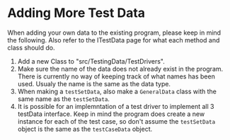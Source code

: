 # Adding More Test Data
When adding your own data to the existing program, please keep in mind the following. Also refer to the ITestData page for what each method and class should do.
1. Add a new Class to "src/TestingData/TestDrivers".
1. Make sure the name of the data does not already exist in the program. There is currently no way of keeping track of what names has been used. Usualy the name is the same as the data type.
2. When making a `testSetData`, also make a `GeneralData` class with the same name as the `testSetData`.
3. It is possible for an implemntation of a test driver to implement all 3 testData interface. Keep in mind the program does create a new instance for each of the test case, so don't assume the `testSetData` object is the same as the `testCaseData` object.